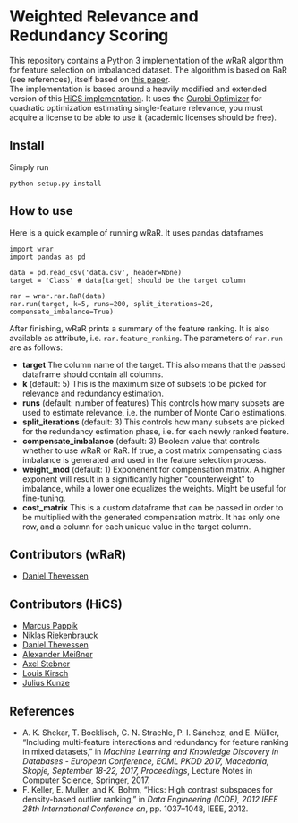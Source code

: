 # Weighted Relevance and Redundancy Scoring

This repository contains a Python 3 implementation of the wRaR algorithm for feature selection on imbalanced dataset. The algorithm is based on RaR (see references), itself based on [this paper](http://ieeexplore.ieee.org/abstract/document/6228154/).  
The implementation is based around a heavily modified and extended version of this [HiCS implementation](https://github.com/KDD-OpenSource/fexum-hics). It uses the [Gurobi Optimizer](http://www.gurobi.com) for quadratic optimization estimating single-feature relevance, you must acquire a license to be able to use it (academic licenses should be free).

## Install
Simply run 
```
python setup.py install
```

## How to use
Here is a quick example of running wRaR. It uses pandas dataframes 
```
import wrar
import pandas as pd

data = pd.read_csv('data.csv', header=None)
target = 'Class' # data[target] should be the target column

rar = wrar.rar.RaR(data)
rar.run(target, k=5, runs=200, split_iterations=20, compensate_imbalance=True)
```
After finishing, wRaR prints a summary of the feature ranking. It is also available as attribute, i.e. `rar.feature_ranking`.
The parameters of `rar.run` are as follows:
* **target** The column name of the target. This also means that the passed dataframe should contain all columns.
* **k** (default: 5) This is the maximum size of subsets to be picked for relevance and redundancy estimation.
* **runs** (default: number of features) This controls how many subsets are used to estimate relevance, i.e. the number of Monte Carlo estimations.
* **split_iterations** (default: 3) This controls how many subsets are picked for the redundancy estimation phase, i.e. for each newly ranked feature.
* **compensate_imbalance** (default: 3) Boolean value that controls whether to use wRaR or RaR. If true, a cost matrix compensating class imbalance is generated and used in the feature selection process. 
* **weight_mod** (default: 1) Exponenent for compensation matrix. A higher exponent will result in a significantly higher "counterweight" to imbalance, while a lower one equalizes the weights. Might be useful for fine-tuning.
* **cost_matrix** This is a custom dataframe that can be passed in order to be multiplied with the generated compensation matrix. It has only one row, and a column for each unique value in the target column.

## Contributors (wRaR)
* [Daniel Thevessen](https://github.com/danthe96)

## Contributors (HiCS)
* [Marcus Pappik](https://github.com/marcuspappik)
* [Niklas Riekenbrauck](https://github.com/nikriek)
* [Daniel Thevessen](https://github.com/danthe96)
* [Alexander Meißner](https://github.com/Lichtso)
* [Axel Stebner](https://github.com/xasetl)
* [Louis Kirsch](https://github.com/timediv)
* [Julius Kunze](https://github.com/JuliusKunze)

## References

*  A. K. Shekar, T. Bocklisch, C. N. Straehle, P. I. Sánchez, and E. Müller, “Including multi-feature interactions and redundancy for feature ranking in mixed datasets,” in *Machine Learning and Knowledge Discovery in Databases - European Conference, ECML PKDD 2017, Macedonia, Skopje, September 18-22, 2017, Proceedings*, Lecture Notes in Computer Science, Springer, 2017.
* F. Keller, E. Muller, and K. Bohm, “Hics: High contrast subspaces for density-based outlier ranking,” in *Data Engineering (ICDE), 2012 IEEE 28th International Conference on*, pp. 1037–1048, IEEE, 2012.
